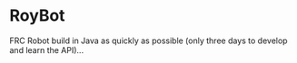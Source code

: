 # RoyBot
FRC Robot build in Java as quickly as possible (only three days to develop and learn the API)...
